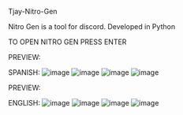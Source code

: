 
Tjay-Nitro-Gen

 Nitro Gen is a tool for discord. Developed in Python

TO OPEN NITRO GEN PRESS ENTER

PREVIEW:

SPANISH:
![image](https://user-images.githubusercontent.com/70555673/155070486-e6cca554-5a66-4517-ac07-e6d70b536c7b.png)
![image](https://user-images.githubusercontent.com/70555673/155070519-4bd957da-4914-47de-912c-ccb1de1521e7.png)
![image](https://user-images.githubusercontent.com/70555673/155070548-a8e65dcb-63ee-45a7-a431-fa0b469f9ff7.png)
![image](https://user-images.githubusercontent.com/70555673/155070628-8b37aebb-d946-4ecc-9d23-dc4731baa1ad.png)



PREVIEW:

ENGLISH:
![image](https://user-images.githubusercontent.com/70555673/155070679-1920df46-6274-418e-be5a-e04cde4efbbf.png)
![image](https://user-images.githubusercontent.com/70555673/155070699-b1e13187-5756-4d55-a419-3b6c711907f1.png)
![image](https://user-images.githubusercontent.com/70555673/155070731-5e75ef06-b71b-45e3-a078-f461ad90f69a.png)
![image](https://user-images.githubusercontent.com/70555673/155070813-2b0eef31-291d-4934-941e-d9bb8531b47b.png)
